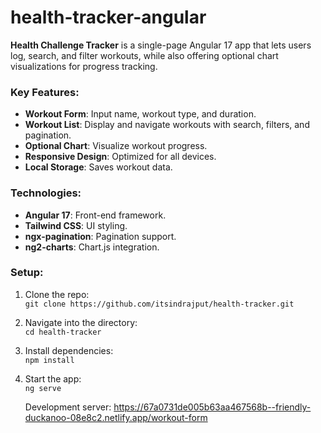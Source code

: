 # health-tracker-angular
**Health Challenge Tracker** is a single-page Angular 17 app that lets users log, search, and filter workouts, while also offering optional chart visualizations for progress tracking.

### Key Features:
- **Workout Form**: Input name, workout type, and duration.
- **Workout List**: Display and navigate workouts with search, filters, and pagination.
- **Optional Chart**: Visualize workout progress.
- **Responsive Design**: Optimized for all devices.
- **Local Storage**: Saves workout data.

### Technologies:
- **Angular 17**: Front-end framework.
- **Tailwind CSS**: UI styling.
- **ngx-pagination**: Pagination support.
- **ng2-charts**: Chart.js integration.

### Setup:
1. Clone the repo:  
   `git clone https://github.com/itsindrajput/health-tracker.git`
2. Navigate into the directory:  
   `cd health-tracker`
3. Install dependencies:  
   `npm install`
4. Start the app:  
   `ng serve`

   Development server:
   https://67a0731de005b63aa467568b--friendly-duckanoo-08e8c2.netlify.app/workout-form
